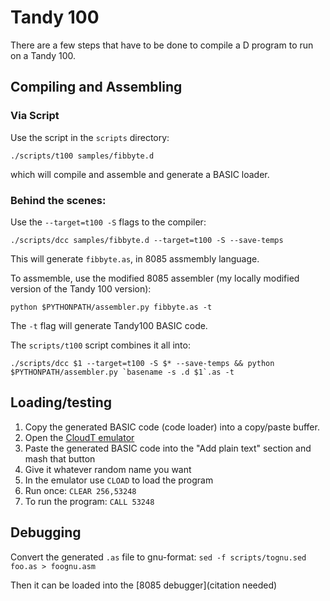 # Tandy 100

There are a few steps that have to be done to compile a D program to run
on a Tandy 100.

## Compiling and Assembling

### Via Script

Use the script in the `scripts` directory:

`./scripts/t100 samples/fibbyte.d`

which will compile and assemble and generate a BASIC loader.

### Behind the scenes:

Use the `--target=t100 -S` flags to the compiler:

```shell
./scripts/dcc samples/fibbyte.d --target=t100 -S --save-temps
```

This will generate `fibbyte.as`, in 8085 assmembly language.

To assmemble, use the modified 8085 assembler (my locally modified
version of the Tandy 100 version):

```shell
python $PYTHONPATH/assembler.py fibbyte.as -t
```

The `-t` flag will generate Tandy100 BASIC code.

The `scripts/t100` script combines it all into:

```
./scripts/dcc $1 --target=t100 -S $* --save-temps && python $PYTHONPATH/assembler.py `basename -s .d $1`.as -t
```

## Loading/testing

1. Copy the generated BASIC code (code loader) into a copy/paste buffer.
1. Open the [CloudT emulator](https://bitchin100.com/CloudT/#!/M100Display)
1. Paste the generated BASIC code into the "Add plain text" section and mash that button
1. Give it whatever random name you want
1. In the emulator use `CLOAD` to load the program
1. Run once: `CLEAR 256,53248`
1. To run the program: `CALL 53248`


## Debugging

Convert the generated `.as` file to gnu-format: ```sed -f scripts/tognu.sed foo.as > foognu.asm```

Then it can be loaded into the [8085 debugger](citation needed)
